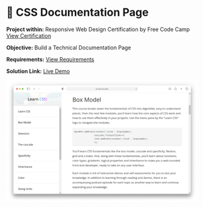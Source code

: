 # 📖 CSS Documentation Page
**Project within:** Responsive Web Design Certification by Free Code Camp <a href="https://www.freecodecamp.org/learn/responsive-web-design/responsive-web-design-projects/build-a-product-landing-page/">View Certification</a>


**Objective:** Build a Technical Documentation Page

**Requirements:** <a href="https://www.freecodecamp.org/learn/responsive-web-design/responsive-web-design-projects/build-a-technical-documentation-page/">View Requirements</a>

**Solution Link:** <a href="https://cosminmoldovan.github.io/fcc-technical-documentation-page/">Live Demo</a>

<img src="project-thumbnail.png" />